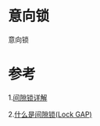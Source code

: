 # 意向锁
意向锁

# 参考
1.[间隙锁详解](https://blog.csdn.net/qq_19734597/article/details/81030920)

2.[什么是间隙锁(Lock GAP)](https://www.pianshen.com/article/5908775779/)
